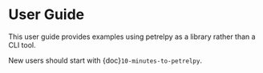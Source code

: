 # User Guide

This user guide provides examples using petrelpy as a library rather than a CLI
tool.

New users should start with {doc}`10-minutes-to-petrelpy`.

```{tableofcontents}

```
